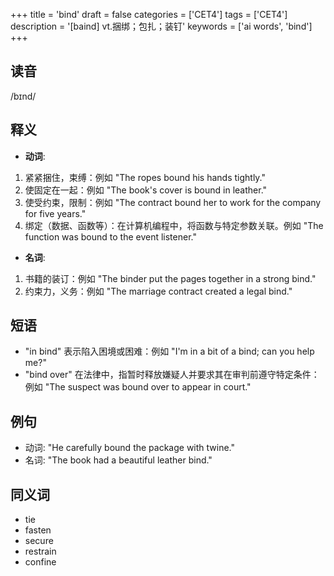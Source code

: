 +++
title = 'bind'
draft = false
categories = ['CET4']
tags = ['CET4']
description = '[baind] vt.捆绑；包扎；装钉'
keywords = ['ai words', 'bind']
+++

## 读音
/bɪnd/

## 释义
- **动词**:
1. 紧紧捆住，束缚：例如 "The ropes bound his hands tightly."
2. 使固定在一起：例如 "The book's cover is bound in leather."
3. 使受约束，限制：例如 "The contract bound her to work for the company for five years."
4. 绑定（数据、函数等）：在计算机编程中，将函数与特定参数关联。例如 "The function was bound to the event listener."

- **名词**:
1. 书籍的装订：例如 "The binder put the pages together in a strong bind."
2. 约束力，义务：例如 "The marriage contract created a legal bind."

## 短语
- "in bind" 表示陷入困境或困难：例如 "I'm in a bit of a bind; can you help me?"
- "bind over" 在法律中，指暂时释放嫌疑人并要求其在审判前遵守特定条件：例如 "The suspect was bound over to appear in court."

## 例句
- 动词: "He carefully bound the package with twine."
- 名词: "The book had a beautiful leather bind."

## 同义词
- tie
- fasten
- secure
- restrain
- confine
